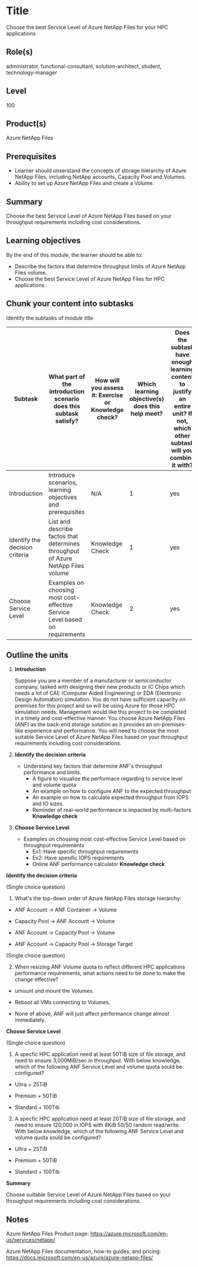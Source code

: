 # Title

Choose the best Service Level of Azure NetApp Files for your HPC applications

## Role(s)

administrator, functional-consultant, solution-architect, student, technology-manager

## Level

100

## Product(s)

Azure NetApp Files

## Prerequisites

- Learner should unserstand the concepts of storage hierarchy of Azure NetApp Files, including NetApp accounts, Capacity Pool and Volumes.
- Ability to set up Azure NetApp Files and create a Volume. 

## Summary

Choose the best Service Level of Azure NetApp Files based on your throughput requirements including cost considerations.

## Learning objectives

By the end of this module, the learner should be able to:
- Describe the factors that determine throughput limits of Azure NetApp Files volume.
- Choose the best Service Level of Azure NetApp Files for HPC applications.

## Chunk your content into subtasks

Identify the subtasks of *module title*

| Subtask | What part of the introduction scenario does this subtask satisfy? | How will you assess it: **Exercise or Knowledge check**? | Which learning objective(s) does this help meet? | Does the subtask have enough learning content to justify an entire unit? If not, which other subtask will you combine it with? |
| ---- | ---- | ---- | ---- | ---- |
| Introduction | Introduce scenarios, learning objectives and prerequisites  | N/A | 1 | yes |
| Identify the decision criteria | List and describe factos that determines throughput of Azure NetApp Files volume | Knowledge Check | 1 | yes |
| Choose Service Level | Examples on choosing most cost-effective Service Level based on requirements | Knowledge Check | 2 | yes |

## Outline the units

1. **Introduction**

    Suppose you are a member of a manufacturer or semiconductor company, tasked with designing their new products or IC Chips which needs a lot of CAE (Computer Aided Engineering) or EDA (Electronic Design Automation) simulation. You do not have sufficient capacity on premises for this project and so will be using Azure for those HPC simulation needs. Management would like this project to be completed in a timely and cost-effective manner. You choose Azure NetApp Files (ANF) as the back-end storage solution as it provides an on-premises-like experience and performance. You will need to choose the most suitable Service Level of Azure NetApp Files based on your throughput requirements including cost considerations.

1. **Identify the decision criteria**
    - Understand key factors that determine ANF's throughput performance and limits.
        - A figure to visualize the performace regarding to service level and volume quota
        - An example on how to configure ANF to the expected throughput
        - An example on how to calculate expected throughput from IOPS and IO sizes.
        - Reminder of real-world performance is impacted by multi-factors
    **Knowledge check**
    
3. **Choose Service Level**
    - Examples on choosing most cost-effective Service Level based on throughput requirements
        - Ex1: Have specific throughput requirements
        - Ex2: Have spesific IOPS requirements
        - Online ANF performance calculator
    **Knowledge check**

**Identify the decision criteria**

(Single choice question)

1.  What's the top-down order of Azure NetApp Files storage hierarchy:

- ANF Account -> ANF Container -> Volume

- Capacity Pool -> ANF Account -> Volume

- ANF Account -> Capacity Pool -> Volume

- ANF Account -> Capacity Pool -> Storage Target

(Single choice question)

2. When resizing ANF Volume quota to reflect different HPC applications performance requirements, what actions need to be done to make the change effective?

- umount and mount the Volumes.

- Reboot all VMs connecting to Volumes.

- None of above, ANF will just affect performance change almost immediately.


**Choose Service Level**

(Single choice question)

1. A specfic HPC application need at least 50TiB size of file storage, and need to ensure 3,000MiB/sec in throughput. With below knowledge, which of the following ANF Service Level and volume quota sould be configured?

- Ultra + 25TiB

- Premium + 50TiB

- Standard + 100Tib

2. A specfic HPC application need at least 20TiB size of file storage, and need to ensure 120,000 in IOPS with 8KiB 50/50 random read/write. With below knowledge, which of the following ANF Service Level and volume quota sould be configured?

- Ultra + 25TiB

- Premium + 50TiB

- Standard + 100Tib


**Summary**

Choose suitable Service Level of Azure NetApp Files based on your throughput requirements including cost considerations.

## Notes

Azure NetApp Files Product page:
https://azure.microsoft.com/en-us/services/netapp/ 

Azure NetApp Files documentation, how-to guides, and pricing:
https://docs.microsoft.com/en-us/azure/azure-netapp-files/
